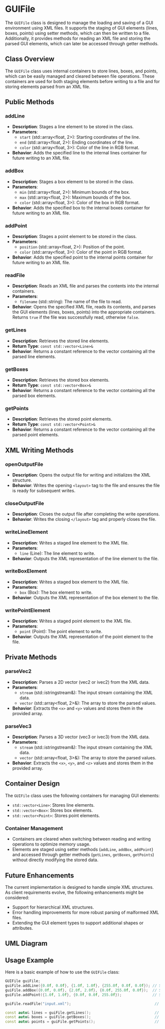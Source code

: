 # GUIFile

The `GUIFile` class is designed to manage the loading and saving of a GUI environment using XML files. It supports the staging of GUI elements (lines, boxes, points) using setter methods, which can then be written to a file. Additionally, it provides methods for reading an XML file and storing the parsed GUI elements, which can later be accessed through getter methods.

## Class Overview

The `GUIFile` class uses internal containers to store lines, boxes, and points, which can be easily managed and cleared between file operations. These containers are used for both staging elements before writing to a file and for storing elements parsed from an XML file.

## Public Methods

### addLine
- **Description**: Stages a line element to be stored in the class.
- **Parameters**:
  - `start` (std::array<float, 2>): Starting coordinates of the line.
  - `end` (std::array<float, 2>): Ending coordinates of the line.
  - `color` (std::array<float, 3>): Color of the line in RGB format.
- **Behavior**: Adds the specified line to the internal lines container for future writing to an XML file.

### addBox
- **Description**: Stages a box element to be stored in the class.
- **Parameters**:
  - `min` (std::array<float, 2>): Minimum bounds of the box.
  - `max` (std::array<float, 2>): Maximum bounds of the box.
  - `color` (std::array<float, 3>): Color of the box in RGB format.
- **Behavior**: Adds the specified box to the internal boxes container for future writing to an XML file.

### addPoint
- **Description**: Stages a point element to be stored in the class.
- **Parameters**:
  - `position` (std::array<float, 2>): Position of the point.
  - `color` (std::array<float, 3>): Color of the point in RGB format.
- **Behavior**: Adds the specified point to the internal points container for future writing to an XML file.

### readFile
- **Description**: Reads an XML file and parses the contents into the internal containers.
- **Parameters**:
  - `filename` (std::string): The name of the file to read.
- **Behavior**: Opens the specified XML file, reads its contents, and parses the GUI elements (lines, boxes, points) into the appropriate containers. Returns `true` if the file was successfully read, otherwise `false`.

### getLines
- **Description**: Retrieves the stored line elements.
- **Return Type**: `const std::vector<Line>&`
- **Behavior**: Returns a constant reference to the vector containing all the parsed line elements.

### getBoxes
- **Description**: Retrieves the stored box elements.
- **Return Type**: `const std::vector<Box>&`
- **Behavior**: Returns a constant reference to the vector containing all the parsed box elements.

### getPoints
- **Description**: Retrieves the stored point elements.
- **Return Type**: `const std::vector<Point>&`
- **Behavior**: Returns a constant reference to the vector containing all the parsed point elements.

## XML Writing Methods

### openOutputFile
- **Description**: Opens the output file for writing and initializes the XML structure.
- **Behavior**: Writes the opening `<layout>` tag to the file and ensures the file is ready for subsequent writes.

### closeOutputFile
- **Description**: Closes the output file after completing the write operations.
- **Behavior**: Writes the closing `</layout>` tag and properly closes the file.

### writeLineElement
- **Description**: Writes a staged line element to the XML file.
- **Parameters**:
  - `line` (Line): The line element to write.
- **Behavior**: Outputs the XML representation of the line element to the file.

### writeBoxElement
- **Description**: Writes a staged box element to the XML file.
- **Parameters**:
  - `box` (Box): The box element to write.
- **Behavior**: Outputs the XML representation of the box element to the file.

### writePointElement
- **Description**: Writes a staged point element to the XML file.
- **Parameters**:
  - `point` (Point): The point element to write.
- **Behavior**: Outputs the XML representation of the point element to the file.

## Private Methods

### parseVec2
- **Description**: Parses a 2D vector (vec2 or ivec2) from the XML data.
- **Parameters**:
  - `stream` (std::istringstream&): The input stream containing the XML data.
  - `vector` (std::array<float, 2>&): The array to store the parsed values.
- **Behavior**: Extracts the `<x>` and `<y>` values and stores them in the provided array.

### parseVec3
- **Description**: Parses a 3D vector (vec3 or ivec3) from the XML data.
- **Parameters**:
  - `stream` (std::istringstream&): The input stream containing the XML data.
  - `vector` (std::array<float, 3>&): The array to store the parsed values.
- **Behavior**: Extracts the `<x>`, `<y>`, and `<z>` values and stores them in the provided array.

## Container Design

The `GUIFile` class uses the following containers for managing GUI elements:
- `std::vector<Line>`: Stores line elements.
- `std::vector<Box>`: Stores box elements.
- `std::vector<Point>`: Stores point elements.

### Container Management
- Containers are cleared when switching between reading and writing operations to optimize memory usage.
- Elements are staged using setter methods (`addLine`, `addBox`, `addPoint`) and accessed through getter methods (`getLines`, `getBoxes`, `getPoints`) without directly modifying the stored data.

## Future Enhancements

The current implementation is designed to handle simple XML structures. As client requirements evolve, the following enhancements might be considered:
- Support for hierarchical XML structures.
- Error handling improvements for more robust parsing of malformed XML files.
- Extending the GUI element types to support additional shapes or attributes.

## UML Diagram



## Usage Example

Here is a basic example of how to use the `GUIFile` class:

```cpp
GUIFile guiFile;
guiFile.addLine({0.0f, 0.0f}, {1.0f, 1.0f}, {255.0f, 0.0f, 0.0f}); // Staging a line
guiFile.addBox({0.0f, 0.0f}, {2.0f, 2.0f}, {0.0f, 255.0f, 0.0f});  // Staging a box
guiFile.addPoint({1.0f, 1.0f}, {0.0f, 0.0f, 255.0f});              // Staging a point

guiFile.readFile("input.xml");                                      // Reading from an XML file

const auto& lines = guiFile.getLines();                             // Accessing parsed lines
const auto& boxes = guiFile.getBoxes();                             // Accessing parsed boxes
const auto& points = guiFile.getPoints();                           // Accessing parsed points
